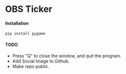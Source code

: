 # OBS Ticker
#### Installation
```
pip install pygame
```
#### TODO
* Press "Q" to close the window, and quit the program.
* Add Social Image to Github.
* Make repo public.